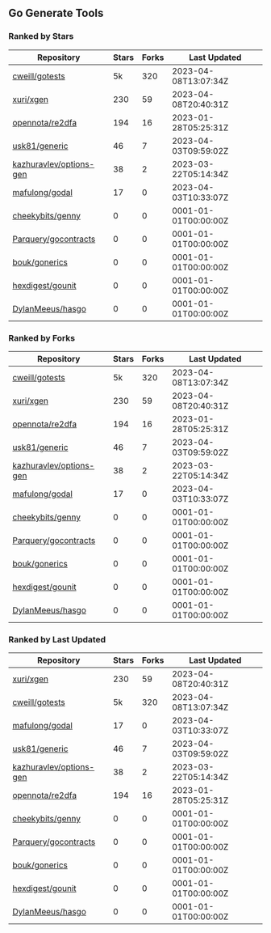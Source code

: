 ## Go Generate Tools

### Ranked by Stars

| Repository | Stars | Forks | Last Updated |
|------------|-------|-------|--------------|
| [cweill/gotests](https://github.com/cweill/gotests) | 5k | 320 | 2023-04-08T13:07:34Z |
| [xuri/xgen](https://github.com/xuri/xgen) | 230 | 59 | 2023-04-08T20:40:31Z |
| [opennota/re2dfa](https://github.com/opennota/re2dfa) | 194 | 16 | 2023-01-28T05:25:31Z |
| [usk81/generic](https://github.com/usk81/generic) | 46 | 7 | 2023-04-03T09:59:02Z |
| [kazhuravlev/options-gen](https://github.com/kazhuravlev/options-gen) | 38 | 2 | 2023-03-22T05:14:34Z |
| [mafulong/godal](https://github.com/mafulong/godal) | 17 | 0 | 2023-04-03T10:33:07Z |
| [cheekybits/genny](https://github.com/cheekybits/genny) | 0 | 0 | 0001-01-01T00:00:00Z |
| [Parquery/gocontracts](https://github.com/Parquery/gocontracts) | 0 | 0 | 0001-01-01T00:00:00Z |
| [bouk/gonerics](https://github.com/bouk/gonerics) | 0 | 0 | 0001-01-01T00:00:00Z |
| [hexdigest/gounit](https://github.com/hexdigest/gounit) | 0 | 0 | 0001-01-01T00:00:00Z |
| [DylanMeeus/hasgo](https://github.com/DylanMeeus/hasgo) | 0 | 0 | 0001-01-01T00:00:00Z |

### Ranked by Forks

| Repository | Stars | Forks | Last Updated |
|------------|-------|-------|--------------|
| [cweill/gotests](https://github.com/cweill/gotests) | 5k | 320 | 2023-04-08T13:07:34Z |
| [xuri/xgen](https://github.com/xuri/xgen) | 230 | 59 | 2023-04-08T20:40:31Z |
| [opennota/re2dfa](https://github.com/opennota/re2dfa) | 194 | 16 | 2023-01-28T05:25:31Z |
| [usk81/generic](https://github.com/usk81/generic) | 46 | 7 | 2023-04-03T09:59:02Z |
| [kazhuravlev/options-gen](https://github.com/kazhuravlev/options-gen) | 38 | 2 | 2023-03-22T05:14:34Z |
| [mafulong/godal](https://github.com/mafulong/godal) | 17 | 0 | 2023-04-03T10:33:07Z |
| [cheekybits/genny](https://github.com/cheekybits/genny) | 0 | 0 | 0001-01-01T00:00:00Z |
| [Parquery/gocontracts](https://github.com/Parquery/gocontracts) | 0 | 0 | 0001-01-01T00:00:00Z |
| [bouk/gonerics](https://github.com/bouk/gonerics) | 0 | 0 | 0001-01-01T00:00:00Z |
| [hexdigest/gounit](https://github.com/hexdigest/gounit) | 0 | 0 | 0001-01-01T00:00:00Z |
| [DylanMeeus/hasgo](https://github.com/DylanMeeus/hasgo) | 0 | 0 | 0001-01-01T00:00:00Z |

### Ranked by Last Updated

| Repository | Stars | Forks | Last Updated |
|------------|-------|-------|--------------|
| [xuri/xgen](https://github.com/xuri/xgen) | 230 | 59 | 2023-04-08T20:40:31Z |
| [cweill/gotests](https://github.com/cweill/gotests) | 5k | 320 | 2023-04-08T13:07:34Z |
| [mafulong/godal](https://github.com/mafulong/godal) | 17 | 0 | 2023-04-03T10:33:07Z |
| [usk81/generic](https://github.com/usk81/generic) | 46 | 7 | 2023-04-03T09:59:02Z |
| [kazhuravlev/options-gen](https://github.com/kazhuravlev/options-gen) | 38 | 2 | 2023-03-22T05:14:34Z |
| [opennota/re2dfa](https://github.com/opennota/re2dfa) | 194 | 16 | 2023-01-28T05:25:31Z |
| [cheekybits/genny](https://github.com/cheekybits/genny) | 0 | 0 | 0001-01-01T00:00:00Z |
| [Parquery/gocontracts](https://github.com/Parquery/gocontracts) | 0 | 0 | 0001-01-01T00:00:00Z |
| [bouk/gonerics](https://github.com/bouk/gonerics) | 0 | 0 | 0001-01-01T00:00:00Z |
| [hexdigest/gounit](https://github.com/hexdigest/gounit) | 0 | 0 | 0001-01-01T00:00:00Z |
| [DylanMeeus/hasgo](https://github.com/DylanMeeus/hasgo) | 0 | 0 | 0001-01-01T00:00:00Z |


